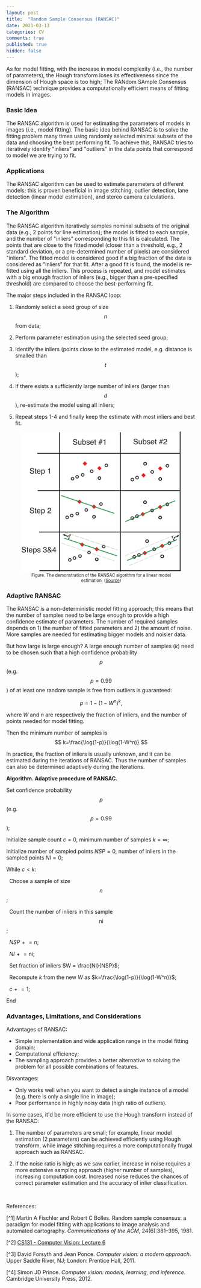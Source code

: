 ```yaml
---
layout: post
title:  "Random Sample Consensus (RANSAC)"
date: 2021-03-13
categories: CV
comments: true
published: true
hidden: false
---
```


As for model fitting, with the increase in model complexity (i.e., the number of parameters), the Hough transform loses its effectiveness since the dimension of Hough space is too high; The RANdom SAmple Consensus (RANSAC) technique provides a computationally efficient means of fitting models in images. 

### Basic Idea

The RANSAC algorithm is used for estimating the parameters of models in images (i.e., model fitting). The basic idea behind RANSAC is to solve the fitting problem many times using randomly selected minimal subsets of the data and choosing the best performing fit. To achieve this, RANSAC tries to iteratively identify "inliers" and "outliers" in the data points that correspond to model we are trying to fit.

### Applications

The RANSAC algorithm can be used to estimate parameters of different models; this is proven beneficial in image stitching, outlier detection, lane detection (linear model estimation), and stereo camera calculations.

### The Algorithm

The RANSAC algorithm iteratively samples nominal subsets of the original data (e.g., 2 points for line estimation); the model is fitted to each sample, and the number of "inliers" corresponding to this fit is calculated. The points that are close to the fitted model (closer than a threshold, e.g., 2 standard deviation, or a pre-determined number of pixels) are considered "inliers". The fitted model is considered good if a big fraction of the data is considered as "inliers" for that fit. After a good fit is found, the model is re-fitted using all the inliers. This process is repeated, and model estimates with a big enough fraction of inliers (e.g., bigger than a pre-specified threshold) are compared to choose the best-performing fit. 

The major steps included in the RANSAC loop:

1. Randomly select a seed group of size $$n$$ from data;

2. Perform parameter estimation using the selected seed group;

3. Identify the inliers (points close to the estimated model, e.g. distance is smalled than $$t$$);

4. If there exists a sufficiently large number of inliers (larger than $$d$$), re-estimate the model using all inliers;

5. Repeat steps 1-4 and finally keep the estimate with most inliers and best fit.

<div align='center'>
<figure>
<img src="../pictures/Demonstration-of-RANSAC.png" alt="Demonstration-of-RANSAC" style="zoom: 50%;" />
<figcaption style="font-size: 80%;"> Figure. The demonstration of the RANSAC algorithm for a linear model estimation. (<a href="https://www.researchgate.net/figure/Visual-representation-of-the-functioning-of-RANSAC-Subset-1-and-2-represent-two-RANSAC_fig3_274678977">Source</a>) </figcaption>
</figure>
</div>

### Adaptive RANSAC

The RANSAC is a non-deterministic model fitting approach; this means that the number of samples need to be large enough to provide a high confidence estimate of parameters. The number of required samples depends on 1) the number of fitted parameters and 2) the amount of noise. More samples are needed for estimating bigger models and noisier data. 

But how large is large enough? A large enough number of samples ($k$) need to be chosen such that a high confidence probability $$p$$ (e.g. $$p=0.99$$) of at least one random sample is free from outliers is guaranteed:

$$
p=1-(1-W^n)^k,
$$

where $W$ and $n$ are respectively the fraction of inliers, and the number of points needed for model fitting. 

Then the minimum number of samples is
$$
k=\frac{\log(1-p)}{\log(1-W^n)}
$$

In practice, the fraction of inliers is usually unknown, and it can be estimated during the iterations of RANSAC. Thus the number of samples can also be determined adaptively during the iterations.

**Algorithm. Adaptive procedure of RANSAC.**

Set confidence probability $$p$$ (e.g. $$p=0.99$$);

Initialize sample count $c=0$, minimum number of samples $k=\infty$;

Initialize number of sampled points $NSP = 0$, number of inliers in the sampled points $NI = 0$;

While $c < k$:

&nbsp; Choose a sample of size $$n$$;

&nbsp; Count the number of inliers in this sample $$\text{ni}$$;

&nbsp; $NSP \mathrel{+}= n$;

&nbsp; $NI \mathrel{+}= \text{ni}$;

&nbsp; Set fraction of inliers $W = \frac{NI}{NSP}$;

&nbsp; Recompute $k$ from the new $W$ as $k=\frac{\log(1-p)}{\log(1-W^n)}$;

&nbsp; $c \mathrel{+}= 1$;

End

### Advantages, Limitations, and Considerations

Advantages of RANSAC:

- Simple implementation and wide application range in the model fitting domain;
- Computational efficiency; 
- The sampling approach provides a better alternative to solving the problem for all possible combinations of features.

Disvantages:

- Only works well when you want to detect a single instance of a model (e.g. there is only a single line in image);
- Poor performance in highly noisy data (high ratio of outliers).

In some cases, it'd be more efficient to use the Hough transform instead of the RANSAC:

1. The number of parameters are small; for example, linear model estimation (2 parameters) can be achieved efficiently using Hough transform, while image stitching requires a more computationally frugal approach such as RANSAC.

2. If the noise ratio is high; as we saw earlier, increase in noise requires a more extensive sampling approach (higher number of samples), increasing computation cost. Increased noise reduces the chances of correct parameter estimation and the accuracy of inlier classification.

<br>

References:

[^1] Martin A Fischler and Robert C Bolles. Random sample consensus: a paradigm for model fitting with applications to image analysis and automated cartography. *Communications of the ACM*, 24(6):381–395, 1981.

[^2] [CS131 - Computer Vision: Lecture 6](https://github.com/StanfordVL/cs131_notes/blob/master/lecture06/lecture06.pdf)

[^3] David Forsyth and Jean Ponce. *Computer vision: a modern approach*. Upper Saddle River, NJ; London: Prentice Hall, 2011.

[^4] Simon JD Prince. *Computer vision: models, learning, and inference*. Cambridge University Press, 2012.